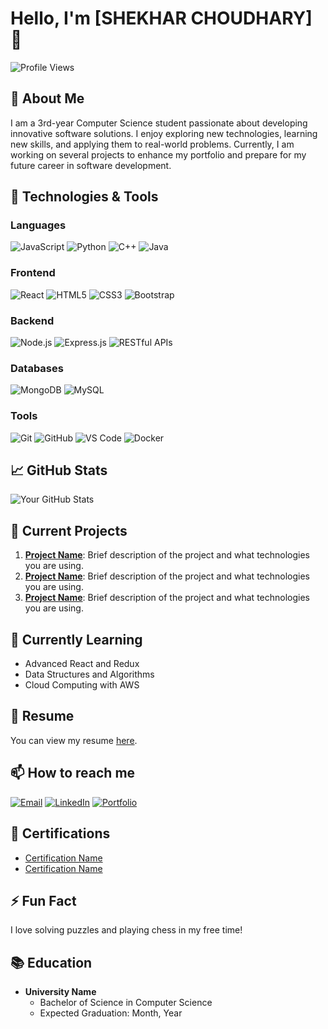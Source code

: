 # Hello, I'm [SHEKHAR CHOUDHARY] 👋

![Profile Views](https://komarev.com/ghpvc/?username=yourusername&color=blue)

## 🚀 About Me

I am a 3rd-year Computer Science student passionate about developing innovative software solutions. I enjoy exploring new technologies, learning new skills, and applying them to real-world problems. Currently, I am working on several projects to enhance my portfolio and prepare for my future career in software development.

## 🔧 Technologies & Tools

### Languages
![JavaScript](https://img.shields.io/badge/-JavaScript-05122A?style=flat&logo=javascript) ![Python](https://img.shields.io/badge/-Python-05122A?style=flat&logo=python) ![C++](https://img.shields.io/badge/-C++-05122A?style=flat&logo=cplusplus) ![Java](https://img.shields.io/badge/-Java-05122A?style=flat&logo=java)

### Frontend
![React](https://img.shields.io/badge/-React-05122A?style=flat&logo=react) ![HTML5](https://img.shields.io/badge/-HTML5-05122A?style=flat&logo=html5) ![CSS3](https://img.shields.io/badge/-CSS3-05122A?style=flat&logo=css3) ![Bootstrap](https://img.shields.io/badge/-Bootstrap-05122A?style=flat&logo=bootstrap)

### Backend
![Node.js](https://img.shields.io/badge/-Node.js-05122A?style=flat&logo=node.js) ![Express.js](https://img.shields.io/badge/-Express.js-05122A?style=flat&logo=express) ![RESTful APIs](https://img.shields.io/badge/-RESTful_APIs-05122A?style=flat&logo=api)

### Databases
![MongoDB](https://img.shields.io/badge/-MongoDB-05122A?style=flat&logo=mongodb) ![MySQL](https://img.shields.io/badge/-MySQL-05122A?style=flat&logo=mysql)

### Tools
![Git](https://img.shields.io/badge/-Git-05122A?style=flat&logo=git) ![GitHub](https://img.shields.io/badge/-GitHub-05122A?style=flat&logo=github) ![VS Code](https://img.shields.io/badge/-VS_Code-05122A?style=flat&logo=visual-studio-code) ![Docker](https://img.shields.io/badge/-Docker-05122A?style=flat&logo=docker)

## 📈 GitHub Stats

![Your GitHub Stats](https://github-readme-stats.vercel.app/api?username=yourusername&show_icons=true&theme=radical)

## 🔭 Current Projects

1. **[Project Name](https://github.com/yourusername/project-repo)**: Brief description of the project and what technologies you are using.
2. **[Project Name](https://github.com/yourusername/project-repo)**: Brief description of the project and what technologies you are using.
3. **[Project Name](https://github.com/yourusername/project-repo)**: Brief description of the project and what technologies you are using.

## 🌱 Currently Learning

- Advanced React and Redux
- Data Structures and Algorithms
- Cloud Computing with AWS

## 💼 Resume

You can view my resume [here](-to-your-reslinkume).

## 📫 How to reach me

[![Email](https://img.shields.io/badge/-your.email@example.com-05122A?style=flat&logo=gmail)](mailto:your.email@example.com)
[![LinkedIn](https://img.shields.io/badge/-LinkedIn-05122A?style=flat&logo=linkedin)](https://www.linkedin.com/in/yourprofile)
[![Portfolio](https://img.shields.io/badge/-Portfolio-05122A?style=flat&logo=internet-explorer)](https://your-portfolio-site.com)

## 📄 Certifications

- [Certification Name](link-to-certificate)
- [Certification Name](link-to-certificate)

## ⚡ Fun Fact

I love solving puzzles and playing chess in my free time!

## 📚 Education

- **University Name**
  - Bachelor of Science in Computer Science
  - Expected Graduation: Month, Year
